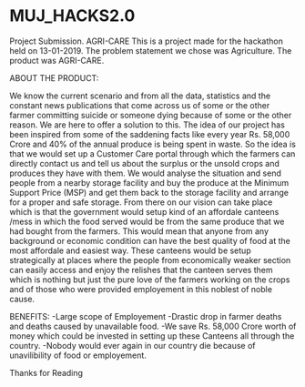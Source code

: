 # MUJ_HACKS2.0
Project Submission. AGRI-CARE
This is a project made for the hackathon held on 13-01-2019. 
The problem statement we chose was Agriculture.
The product was AGRI-CARE.

ABOUT THE PRODUCT:

We know the current scenario and from all the data, statistics and the constant news publications that come across us of some or the other farmer committing suicide or someone dying because of some or the other reason. We are here to offer a solution to this. The idea of our project has been inspired from some of the saddening facts like every year Rs. 58,000 Crore and 40% of the annual produce is being spent in waste. So the idea is that we would set up a Customer Care portal through which the farmers can directly contact us and tell us about the surplus or the unsold crops and produces they have with them. We would analyse the situation and send people from a nearby storage facility and buy the produce at the Minimum Support Price (MSP) and get them back to the storage facility and arrange for a proper and safe storage. From there on our vision can take place which is that the government would setup kind of an affordale canteens /mess in which the food served would be from the same produce that we had bought from the farmers. This would mean that anyone from any background or economic condition can have the best quality of food at the most affordale and easiest way. These canteens would be setup strategically at places where the people from economically weaker section can easily access and enjoy the relishes that the canteen serves them which is nothing but just the pure love of the farmers working on the crops and of those who were provided employement in this noblest of noble cause.

BENEFITS:
-Large scope of Employement
-Drastic drop in farmer deaths and deaths caused by unavailable food.
-We save Rs. 58,000 Crore worth of money which could be invested in setting up these Canteens all through the country.
-Nobody would ever again in our country die because of unavilibility of food or employement.

Thanks for Reading
